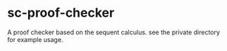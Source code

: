 sc-proof-checker
================

A proof checker based on the sequent calculus. see the private directory for example usage.
